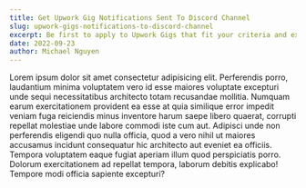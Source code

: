 ```yaml
---
title: Get Upwork Gig Notifications Sent To Discord Channel
slug: upwork-gigs-notifications-to-discord-channel
excerpt: Be first to apply to Upwork Gigs that fit your criteria and expertise.
date: 2022-09-23
author: Michael Nguyen
---
```


Lorem ipsum dolor sit amet consectetur adipisicing elit. Perferendis porro, laudantium minima voluptatem vero id esse maiores voluptate excepturi unde sequi necessitatibus architecto totam recusandae mollitia. Numquam earum exercitationem provident ea esse at quia similique error impedit veniam fuga reiciendis minus inventore harum saepe libero quaerat, corrupti repellat molestiae unde labore commodi iste cum aut. Adipisci unde non perferendis eligendi quo nulla officia, quod a vero nihil ut maiores accusamus incidunt consequatur hic architecto aut eveniet ea officiis. Tempora voluptatem eaque fugiat aperiam illum quod perspiciatis porro. Dolorum exercitationem ad repellat tempora, laborum debitis explicabo! Tempore modi officia sapiente excepturi?   

